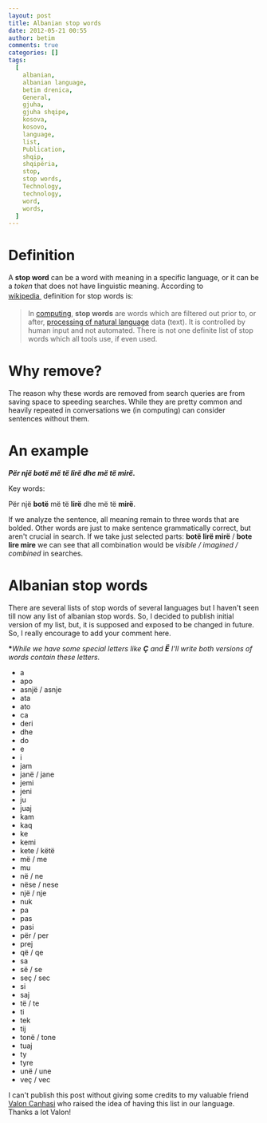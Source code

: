 ```yaml
---
layout: post
title: Albanian stop words
date: 2012-05-21 00:55
author: betim
comments: true
categories: []
tags:
  [
    albanian,
    albanian language,
    betim drenica,
    General,
    gjuha,
    gjuha shqipe,
    kosova,
    kosovo,
    language,
    list,
    Publication,
    shqip,
    shqipëria,
    stop,
    stop words,
    Technology,
    technology,
    word,
    words,
  ]
---
```


<h1>Definition</h1>
A <strong>stop word</strong> can be a word with meaning in a specific language, or it can be a <em>token </em>that does not have linguistic meaning. According to <a title="Wikipedia - stop words" href="http://en.wikipedia.org/wiki/Stop_words" target="_blank">wikipedia </a> <span style="line-height:24px;">definition for</span><span style="line-height:24px;"> </span>stop words is:
<blockquote>In <a title="Computing" href="http://en.wikipedia.org/wiki/Computing">computing</a>, <strong>stop words</strong> are words which are filtered out prior to, or after, <a title="Natural language processing" href="http://en.wikipedia.org/wiki/Natural_language_processing">processing of natural language</a> data (text). It is controlled by human input and not automated. There is not one definite list of stop words which all tools use, if even used.</blockquote>
<!--more-->
<h1>Why remove?</h1>
The reason why these words are removed from search queries are from saving space to speeding searches. While they are pretty common and heavily repeated in conversations we (in computing) can consider sentences without them.
<h1>An example</h1>
<em><strong>Për një botë më të lirë dhe më të mirë. </strong></em>

Key words:

Për një <strong>botë</strong> më të <strong>lirë</strong> dhe më të <strong>mirë</strong>.

If we analyze the sentence, all meaning remain to three words that are bolded. Other words are just to make sentence grammatically correct, but aren't crucial in search. If we take just selected parts: <strong>botë lirë mirë</strong> / <strong>bote lire mire</strong> we can see that all combination would be <em>visible / imagined / combined</em> in searches.

<h1>Albanian stop words</h1>
There are several lists of stop words of several languages but I haven't seen till now any list of albanian stop words. So, I decided to publish initial version of my list, but, it is supposed and exposed to be changed in future. So, I really encourage to add your comment here.

<strong>\*</strong><em>While we have some special letters like <strong>Ç</strong> and <strong>Ë</strong> I'll write both versions of words contain these letters.</em>

<ul>
	<li>a</li>
	<li>apo</li>
	<li>asnjë / asnje</li>
	<li>ata</li>
	<li>ato</li>
	<li>ca</li>
	<li>deri</li>
	<li>dhe</li>
	<li>do</li>
	<li>e</li>
	<li>i</li>
	<li>jam</li>
	<li>janë / jane</li>
	<li>jemi</li>
	<li>jeni</li>
	<li>ju</li>
	<li>juaj</li>
	<li>kam</li>
	<li>kaq</li>
	<li>ke</li>
	<li>kemi</li>
	<li>kete / këtë</li>
	<li>më / me</li>
	<li>mu</li>
	<li>në / ne</li>
	<li>nëse / nese</li>
	<li>një / nje</li>
	<li>nuk</li>
	<li>pa</li>
	<li>pas</li>
	<li>pasi</li>
	<li>për / per</li>
	<li>prej</li>
	<li>që / qe</li>
	<li>sa</li>
	<li>së / se</li>
	<li>seç / sec</li>
	<li>si</li>
	<li>saj</li>
	<li>të / te</li>
	<li>ti</li>
	<li>tek</li>
	<li>tij</li>
	<li>tonë / tone</li>
	<li>tuaj</li>
	<li>ty</li>
	<li>tyre</li>
	<li>unë / une</li>
	<li>veç / vec</li>
</ul>
I can't publish this post without giving some credits to my valuable friend <a title="Valon Canhasi" href="http://www.twitter.com/Redjakova" target="_blank">Valon Canhasi</a> who raised the idea of having this list in our language. Thanks a lot Valon!

